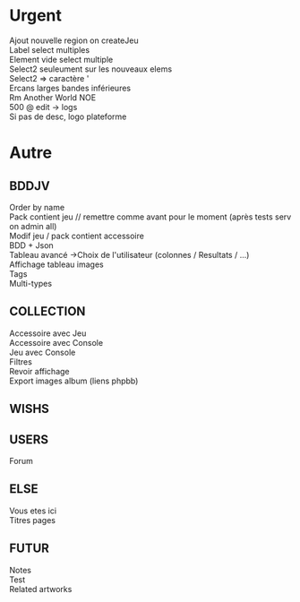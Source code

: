 Urgent
================
Ajout nouvelle region on createJeu  
Label select multiples  
Element vide select multiple  
Select2 seuleument sur les nouveaux elems  
Select2 => caractère '  
Ercans larges bandes inférieures  
Rm Another World NOE  
500 @ edit -> logs  
Si pas de desc, logo plateforme  

Autre
======================
BDDJV
-----------
Order by name  
Pack contient jeu // remettre comme avant pour le moment (après tests serv on admin all)  
Modif jeu / pack contient accessoire   
BDD + Json  
Tableau avancé ->Choix de l'utilisateur (colonnes / Resultats / ...)  
Affichage tableau images  
Tags  
Multi-types  

COLLECTION   
---------
Accessoire avec Jeu   
Accessoire avec Console  
Jeu avec Console  
Filtres  
Revoir affichage  
Export images album (liens phpbb)

WISHS 
-----------

USERS 
-----------
Forum


ELSE 
------------
Vous etes ici  
Titres pages  


FUTUR 
-----------
Notes  
Test  
Related artworks  
